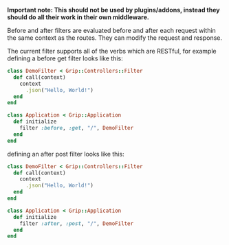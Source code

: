 **Important note: This should not be used by plugins/addons, instead they should do all their work in their own middleware.**

Before and after filters are evaluated before and after each request within the same context as the routes. They can modify the request and response.

The current filter supports all of the verbs which are RESTful, for example defining a before get filter looks like this:

```ruby
class DemoFilter < Grip::Controllers::Filter
  def call(context)
    context
      .json("Hello, World!")
  end
end

class Application < Grip::Application
  def initialize
    filter :before, :get, "/", DemoFilter
  end
end
```

defining an after post filter looks like this:

```ruby
class DemoFilter < Grip::Controllers::Filter
  def call(context)
    context
      .json("Hello, World!")
  end
end

class Application < Grip::Application
  def initialize
    filter :after, :post, "/", DemoFilter
  end
end
```
